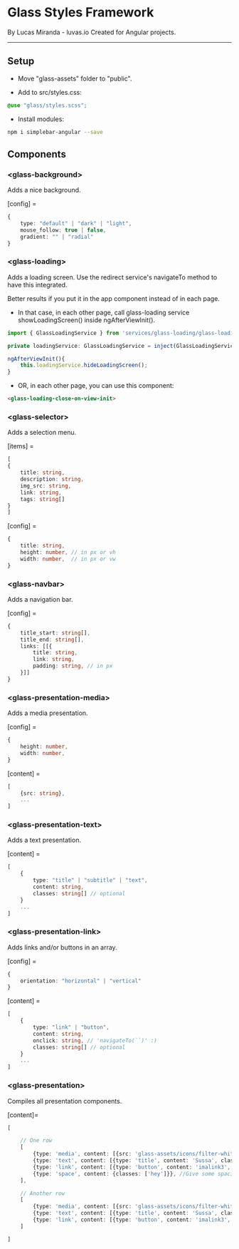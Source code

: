 # Glass Styles Framework
By Lucas Miranda - luvas.io
Created for Angular projects.

---

## Setup

- Move "glass-assets" folder to "public".

- Add to src/styles.css:
```scss
@use "glass/styles.scss";
```

- Install modules:
```bash
npm i simplebar-angular --save
```

## Components

### \<glass-background>
Adds a nice background.

[config] =
```typescript
{
    type: "default" | "dark" | "light",
    mouse_follow: true | false,
    gradient: "" | "radial"
}
```

### \<glass-loading>
Adds a loading screen.
Use the redirect service's navigateTo method to have this integrated.

Better results if you put it in the app component instead of in each page.
- In that case, in each other page, call glass-loading service showLoadingScreen() inside ngAfterViewInit().
```typescript
import { GlassLoadingService } from 'services/glass-loading/glass-loading.service';

private loadingService: GlassLoadingService = inject(GlassLoadingService);

ngAfterViewInit(){
    this.loadingService.hideLoadingScreen();
}
```
- OR, in each other page, you can use this component: 
```html
<glass-loading-close-on-view-init>
```

### \<glass-selector>
Adds a selection menu.

[items] =
```typescript
[
{
    title: string,
    description: string,
    img_src: string,
    link: string,
    tags: string[]
}
]
```
[config] =
```typescript
{
    title: string,
    height: number, // in px or vh
    width: number,  // in px or vw
}
```

### \<glass-navbar>
Adds a navigation bar.

[config] =
```typescript
{
    title_start: string[],
    title_end: string[],
    links: [[{
        title: string,
        link: string,
        padding: string, // in px
    }]]
}
```

### \<glass-presentation-media>
Adds a media presentation.

[config] =
```typescript
{
    height: number,
    width: number,
}
```

[content] =
```typescript
[
    {src: string},
    ...
]

```

### \<glass-presentation-text>
Adds a text presentation.

[content] =
```typescript
[
    {
        type: "title" | "subtitle" | "text",
        content: string,
        classes: string[] // optional
    }
    ...
]

```

### \<glass-presentation-link>
Adds links and/or buttons in an array.

[config] =
```typescript
{
    orientation: "horizontal" | "vertical"
}
```

[content] =
```typescript
[
    {
        type: "link" | "button",
        content: string,
        onclick: string, // 'navigateTo(``)' :)
        classes: string[] // optional
    }
    ...
]

```

### \<glass-presentation>
Compiles all presentation components.

[content]=
```typescript
[

    // One row
    [
        {type: 'media', content: [{src: 'glass-assets/icons/filter-white.png'}], config: {width: '100px', height: '100px'}},
        {type: 'text', content: [{type: 'title', content: 'Sussa', classes:[]}] },
        {type: 'link', content: [{type: 'button', content: 'imalink3', onclick: 'navigateTo(`portifolio`)', classes: ['edinaldo', 'pereira']}], config: {orientation: 'horizontal'}},
        {type: 'space', content: {classes: ['hey']}}, //Give some spacing if needed
    ],

    // Another row
    [
        {type: 'media', content: [{src: 'glass-assets/icons/filter-white.png'}], config: {width: '100px', height: '100px'}},
        {type: 'text', content: [{type: 'title', content: 'Sussa', classes:[]}] },
        {type: 'link', content: [{type: 'button', content: 'imalink3', onclick: 'navigateTo(`portifolio`)', classes: ['edinaldo', 'pereira']}], config: {orientation: 'horizontal'}},
    ]

]
```
